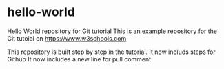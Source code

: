 # hello-world
Hello World repository for Git tutorial
This is an example repository for the Git tutoial on https://www.w3schools.com

This repository is built step by step in the tutorial.
It now includs steps for Github
It now includes a new line for pull comment
